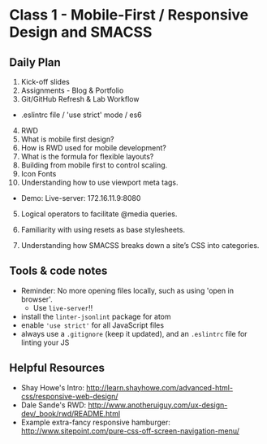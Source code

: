 # Class 1 - Mobile-First / Responsive Design and SMACSS

## Daily Plan
1. Kick-off slides
2. Assignments - Blog & Portfolio
3. Git/GitHub Refresh & Lab Workflow
  - .eslintrc file / 'use strict' mode / es6
4. RWD
  1. What is mobile first design?
  2. How is RWD used for mobile development?
  4. What is the formula for flexible layouts?
  6. Building from mobile first to control scaling.
  3. Icon Fonts
  7. Understanding how to use viewport meta tags.
  - Demo: Live-server: 172.16.11.9:8080  
  5. Logical operators to facilitate @media queries.

  
  8. Familiarity with using resets as base stylesheets.
  9. Understanding how SMACSS breaks down a site’s CSS into categories.


## Tools & code notes
- Reminder: No more opening files locally, such as using 'open in browser'.
  - Use `live-server`!!
- install the `linter-jsonlint` package for atom
- enable `'use strict'` for all JavaScript files
- always use a `.gitignore` (keep it updated), and an `.eslintrc` file for linting your JS

## Helpful Resources
 - Shay Howe's Intro: http://learn.shayhowe.com/advanced-html-css/responsive-web-design/
 - Dale Sande's RWD: http://www.anotheruiguy.com/ux-design-dev/_book/rwd/README.html
 - Example extra-fancy responsive hamburger: http://www.sitepoint.com/pure-css-off-screen-navigation-menu/
